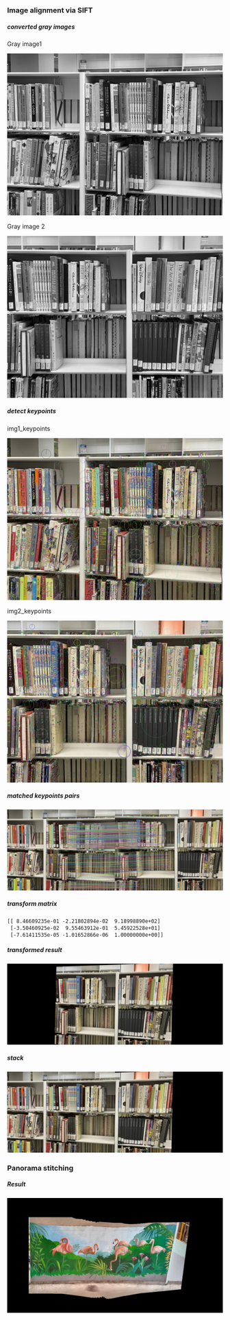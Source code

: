 ### Image alignment via SIFT

##### converted gray images

Gray image1

![img1_gray](.\img1_gray.jpg)

Gray image 2

![img2_gray](.\img2_gray.jpg)

##### detect keypoints

img1_keypoints

![img1_keypoints](.\img1_keypoints.jpg)

img2_keypoints

![img2_keypoints](.\img2_keypoints.jpg)

##### matched keypoints pairs

![match](.\match.jpg)

##### transform matrix

```
[[ 8.46609235e-01 -2.21802894e-02  9.18998890e+02]
 [-3.50460925e-02  9.55463912e-01  5.45922528e+01]
 [-7.61411535e-05 -1.01652866e-06  1.00000000e+00]]
```

#####  transformed result 

![transformed](.\transformed.jpg)

##### stack

![stack](.\stack.jpg)

### Panorama stitching

##### Result

![panorama](./panorama.jpg)

